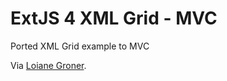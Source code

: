 # ExtJS 4 XML Grid - MVC #

Ported XML Grid example to MVC

Via [Loiane Groner](http://loianegroner.com/).
